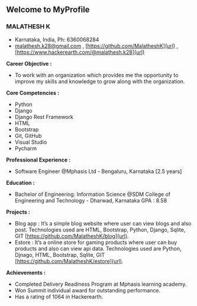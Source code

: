 
## Welcome to MyProfile

### MALATHESH K
- Karnataka, India, Ph: 6360068284
- [malathesh.k28@gmail.com](url) , [https://github.com/MalatheshK](url) , [https://www.hackerearth.com/@malathesh.k28](url)

**Career Objective :**
- To work with an organization which provides me the opportunity to improve my skills and knowledge to grow along with the organization.

**Core Competencies :**
- Python
- Django
- Django Rest Framework
- HTML
- Bootstrap
- Git, GitHub
- Visual Studio
- Pycharm

**Professional Experience :**
- Software Engineer @Mphasis Ltd - Bengaluru, Karnataka [2.5 years]

**Education :**
- Bachelor of Engineering: Information Science
@SDM College of Engineering and Technology - Dharwad, Karnataka
GPA : 8.58

**Projects :**
- Blog app : It’s a simple blog website where user can view blogs and also post.
Technologies used are HTML, Bootstrap, Python, Django, Sqlite, GIT
[https://github.com/MalatheshK/blog](url).
- Estore : It’s a online store for gaming products where user can buy products and also can view api data.
Technologies used are Python, Djnago, HTML, Bootstrap, Sqlite, GIT
[https://github.com/MalatheshK/estore](url).

**Achievements :**
- Completed Delivery Readiness Program at Mphasis learning academy.
- Won Summit individual award for outstanding performance.
- Has a rating of 1064 in Hackerearth.
